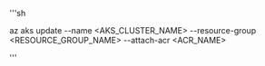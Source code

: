 '''sh 

az aks update --name <AKS_CLUSTER_NAME>  --resource-group <RESOURCE_GROUP_NAME>  --attach-acr <ACR_NAME>

'''
